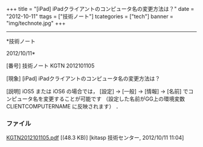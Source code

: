 ﻿+++
title = "[iPad] iPadクライアントのコンピュータ名の変更方法は？"
date = "2012-10-11"
ttags = ["技術ノート"]
tcategories = ["tech"]
banner = "img/technote.jpg"
+++

-----------------------------------------------------------------------------------------------------------------------------

*技術ノート

2012/10/11*


[番号]
技術ノート KGTN 2012101105

[現象]
[iPad] iPadクライアントのコンピュータ名の変更方法は？

[説明]
iOS5 または iOS6 の場合では， [設定] → [一般] → [情報] → [名前]
でコンピュータ名を変更することが可能です （設定した名前がGG上の環境変数
CLIENTCOMPUTERNAME に反映されます） ．


### ファイル

 
 


[KGTN2012101105.pdf](http://techreport.kitasp.net/attachments/download/1029/KGTN2012101105.pdf)
 [(48.3 KB)] [kitasp 技術センター, 2012/10/11
11:04]


 


 

